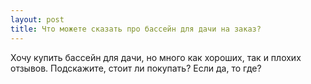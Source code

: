 ```yaml
---
layout: post 
title: Что можете сказать про бассейн для дачи на заказ? 
--- 
```

Хочу купить бассейн для дачи, но много как хороших, так и плохих отзывов. Подскажите, стоит ли покупать? Если да, то где?